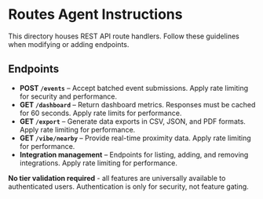# Routes Agent Instructions

This directory houses REST API route handlers. Follow these guidelines when modifying or adding endpoints.

## Endpoints

- **POST `/events`** – Accept batched event submissions. Apply rate limiting for security and performance.
- **GET `/dashboard`** – Return dashboard metrics. Responses must be cached for 60 seconds. Apply rate limits for performance.
- **GET `/export`** – Generate data exports in CSV, JSON, and PDF formats. Apply rate limiting for performance.
- **GET `/vibe/nearby`** – Provide real-time proximity data. Apply rate limiting for performance.
- **Integration management** – Endpoints for listing, adding, and removing integrations. Apply rate limiting for performance.

**No tier validation required** - all features are universally available to authenticated users. Authentication is only for security, not feature gating.
